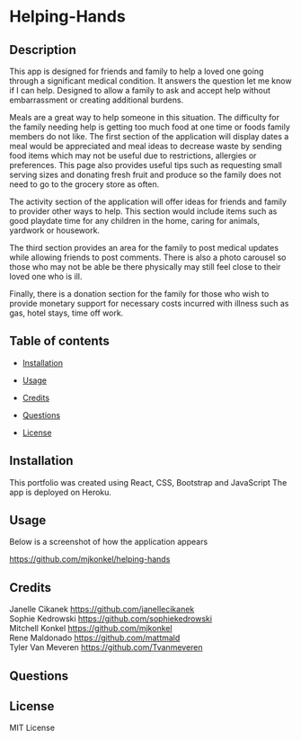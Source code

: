 # Helping-Hands

## Description 

This app is designed for friends and family to help a loved one going through a significant medical condition. It answers the question let me know if I can help. Designed to allow a family to ask and accept help without embarrassment or creating additional burdens. 

Meals are a great way to help someone in this situation. The difficulty for the family needing help is getting too much food at one time or foods family members do not like. The first section of the application will display dates a meal would be appreciated and meal ideas to decrease waste by sending food items which may not be useful due to restrictions, allergies or preferences. This page also provides useful tips such as requesting small serving sizes and donating fresh fruit and produce so the family does not need to go to the grocery store as often. 

The activity section of the application will offer ideas for friends and family to provider other ways to help. This section would include items such as good playdate time for any children in the home, caring for animals, yardwork or housework. 

The third section provides an area for the family to post medical updates while allowing friends to post comments. There is also a photo carousel so those who may not be able be there physically may still feel close to their loved one who is ill.

Finally, there is a donation section for the family for those who wish to provide monetary support for necessary costs incurred with illness such as gas, hotel stays, time off work. 

## Table of contents 

  - [Installation](#installation) 

  - [Usage](#usage) 

   - [Credits](#credits) 

  - [Questions](#questions) 

  - [License](#license)


## Installation 

This portfolio was created using React, CSS, Bootstrap and JavaScript The app is deployed on Heroku.

## Usage 

  Below is a screenshot of how the application appears
  ![]()

https://github.com/mjkonkel/helping-hands

 ## Credits

Janelle Cikanek  https://github.com/janellecikanek  
Sophie Kedrowski  https://github.com/sophiekedrowski  
Mitchell Konkel  https://github.com/mjkonkel  
Rene Maldonado  https://github.com/mattmald  
Tyler Van Meveren https://github.com/Tvanmeveren  
  
## Questions 

## License
 MIT License
